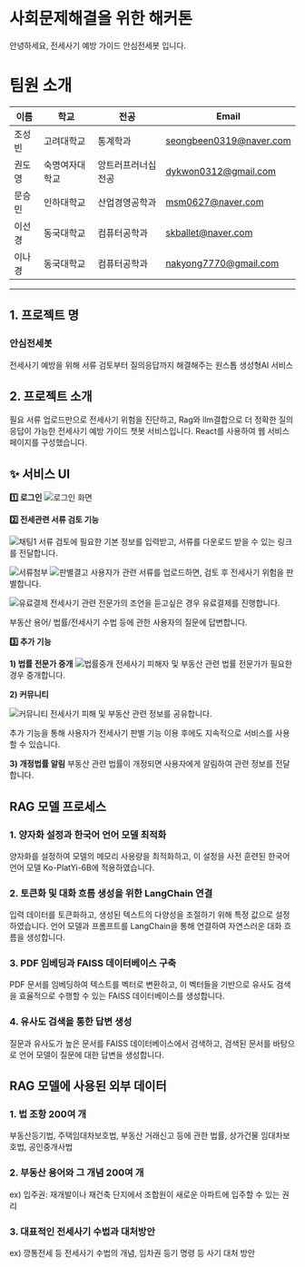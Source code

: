 
# 사회문제해결을 위한 해커톤

안녕하세요, 전세사기 예방 가이드 안심전세봇 입니다.

# 팀원 소개

| 이름                                         | 학교           | 전공   | Email                |
| -------------------------------------------- | -------------- | ------ | -------------------- |
| 조성빈    | 고려대학교 | 통계학과 | seongbeen0319@naver.com|
| 권도영 | 숙명여자대학교     | 앙트러프러너십 전공 | dykwon0312@gmail.com |
| 문승민 | 인하대학교     | 산업경영공학과 | msm0627@naver.com|
| 이선경 | 동국대학교     | 컴퓨터공학과| skballet@naver.com |
| 이나경 | 동국대학교     | 컴퓨터공학과| nakyong7770@gmail.com|


---

## 1. 프로젝트 명

### 안심전세봇
전세사기 예방을 위해 서류 검토부터 질의응답까지 해결해주는 원스톱 생성형AI 서비스

## 2. 프로젝트 소개

필요 서류 업로드만으로 전세사기 위험을 진단하고, Rag와 llm결합으로 더 정확한 질의응답이 가능한 전세사기 예방 가이드 챗봇 서비스입니다.
React를 사용하여 웹 서비스 페이지를 구성했습니다.

## ✨ 서비스 UI

**1️⃣ 로그인**
![로그인 화면](https://github.com/Social-Problem-Solving-Hackathon/house-contract-fraud-prevention-chatbot/assets/129375059/69fd70cb-2c82-4f3f-aa36-863f5768fb05)

**2️⃣ 전세관련 서류 검토 기능**

![채팅1](https://github.com/Social-Problem-Solving-Hackathon/house-contract-fraud-prevention-chatbot/assets/129375059/9a5f5255-a70c-4bb3-9309-b92d0693611b)
서류 검토에 필요한 기본 정보를 입력받고, 서류를 다운로드 받을 수 있는 링크를 전달합니다.

![서류첨부](https://github.com/Social-Problem-Solving-Hackathon/house-contract-fraud-prevention-chatbot/assets/129375059/1712f5ba-dd7d-46b0-909c-3aadb2f2b2fe)
![판별결고](https://github.com/Social-Problem-Solving-Hackathon/house-contract-fraud-prevention-chatbot/assets/129375059/18ed5401-8408-4960-a4eb-08eb92645534)
사용자가 관련 서류를 업로드하면, 검토 후 전세사기 위험을 판별합니다.

![유료결제](https://github.com/Social-Problem-Solving-Hackathon/house-contract-fraud-prevention-chatbot/assets/129375059/802695e0-cddc-4265-bb7f-0651c0911f7d)
전세사기 관련 전문가의 조언을 듣고싶은 경우 유료결제를 진행합니다.

부동산 용어/ 법률/전세사기 수법 등에 관한 사용자의 질문에 답변합니다.

**3️⃣ 추가 기능**

**1) 법률 전문가 중개**
![법률중개](https://github.com/Social-Problem-Solving-Hackathon/house-contract-fraud-prevention-chatbot/assets/129375059/ff37c543-e30b-4a60-999a-fbfc45fc7678)
전세사기 피해자 및 부동산 관련 법률 전문가가 필요한 경우 중개합니다.

**2) 커뮤니티**

![커뮤니티](https://github.com/Social-Problem-Solving-Hackathon/house-contract-fraud-prevention-chatbot/assets/129375059/bbf20ead-f8e6-4488-b7fa-5858c5e89936)
전세사기 피해 및 부동산 관련 정보를 공유합니다.

추가 기능을 통해 사용자가 전세사기 판별 기능 이용 후에도 지속적으로 서비스를 사용할 수 있습니다.

**3) 개정법률 알림**
부동산 관련 법률이 개정되면 사용자에게 알림하여 관련 정보를 전달합니다.

## RAG 모델 프로세스

### 1. 양자화 설정과 한국어 언어 모델 최적화
양자화를 설정하여 모델의 메모리 사용량을 최적화하고, 
이 설정을 사전 훈련된 한국어 언어 모델 Ko-PlatYi-6B에 적용하였습니다.

### 2. 토큰화 및 대화 흐름 생성을 위한 LangChain 연결
입력 데이터를 토큰화하고, 생성된 텍스트의 다양성을 조절하기 위해 특정 값으로 설정하였습니다.
언어 모델과 프롬프트를 LangChain을 통해 연결하여 자연스러운 대화 흐름을 생성합니다.

### 3. PDF 임베딩과 FAISS 데이터베이스 구축
PDF 문서를 임베딩하여 텍스트를 벡터로 변환하고, 
이 벡터들을 기반으로 유사도 검색을 효율적으로 수행할 수 있는 FAISS 데이터베이스를 생성합니다.

### 4. 유사도 검색을 통한 답변 생성
질문과 유사도가 높은 문서를 FAISS 데이터베이스에서 검색하고, 
검색된 문서를 바탕으로 언어 모델이 질문에 대한 답변을 생성합니다.

## RAG 모델에 사용된 외부 데이터

### 1. 법 조항 200여 개
부동산등기법, 주택임대차보호법, 부동산 거래신고 등에 관한 법률, 
상가건물 임대차보호법, 공인중개사법

### 2. 부동산 용어와 그 개념 200여 개
ex) 입주권: 재개발이나 재건축 단지에서 조합원이 새로운 아파트에 입주할 수 있는 권리

### 3. 대표적인 전세사기 수법과 대처방안
ex)  깡통전세 등 전세사기 수법의 개념, 임차권 등기 명령 등 사기 대처 방안
